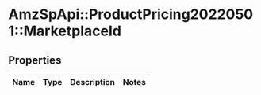 # AmzSpApi::ProductPricing20220501::MarketplaceId

## Properties
Name | Type | Description | Notes
------------ | ------------- | ------------- | -------------

